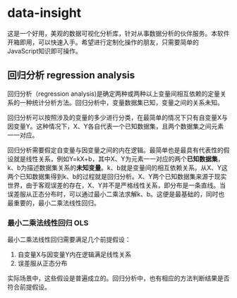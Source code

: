 # data-insight

这是一个好用，美观的数据可视化分析库，针对从事数据分析的伙伴服务。本软件开箱即用，可以快速入手。希望进行定制化操作的朋友，只需要简单的JavaScript知识即可操作。

## 回归分析 regression analysis

回归分析（regression analysis)是确定两种或两种以上变量间相互依赖的定量关系的一种统计分析方法。回归分析中，变量数据集已知，变量之间的关系未知。

回归分析可以按照涉及的变量的多少进行分类，在最简单的情况下只有自变量X与因变量Y。这种情况下，X、Y各自代表一个已知数据集，且两个数据集之间元素一一对应。

回归分析需要假定自变量与因变量之间的内在逻辑。最简单也是最具有代表性的假设就是线性关系，例如Y=kX+b，其中X、Y为元素一一对应的两个**已知数据集**，k、b为描述数据集关系的**未知变量**。k、b就是变量间的相互依赖关系。从X、Y这两个已知数据集得到k、b的过程就是回归分析。X、Y两个已知数据集来源于现实世界，由于客观误差的存在，X、Y并不是严格线性关系，即分布是一条直线。当误差服从正态分布时，可以通过最小二乘法求解k、b。这便是最基础的，同时也最重要的，最小二乘法线性回归。

### 最小二乘法线性回归 OLS

最小二乘法线性回归需要满足几个前提假设：
1. 自变量X与因变量Y内在逻辑满足线性关系
1. 误差服从正态分布

实际场景中，这些假设是普遍成立的。回归分析中，也有相应的方法判断结果是否符合前提假设。


